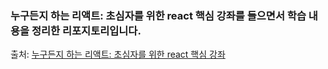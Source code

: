 ### 누구든지 하는 리액트: 초심자를 위한 react 핵심 강좌를 들으면서 학습 내용을 정리한 리포지토리입니다.



출처: [누구든지 하는 리액트: 초심자를 위한 react 핵심 강좌](https://www.inflearn.com/course/react-velopert)